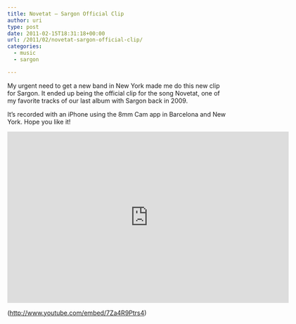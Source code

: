 ```yaml
---
title: Novetat – Sargon Official Clip
author: uri
type: post
date: 2011-02-15T18:31:18+00:00
url: /2011/02/novetat-sargon-official-clip/
categories:
  - music
  - sargon

---
```

My urgent need to get a new band in New York made me do this new clip for Sargon. It ended up being the official clip for the song Novetat, one of my favorite tracks of our last album with Sargon back in 2009.

It&#8217;s recorded with an iPhone using the 8mm Cam app in Barcelona and New York. Hope you like it!

<iframe title="YouTube video player" width="640" height="390" src="http://www.youtube.com/embed/7Za4R9Ptrs4" frameborder="0" allowfullscreen></iframe>

(http://www.youtube.com/embed/7Za4R9Ptrs4)